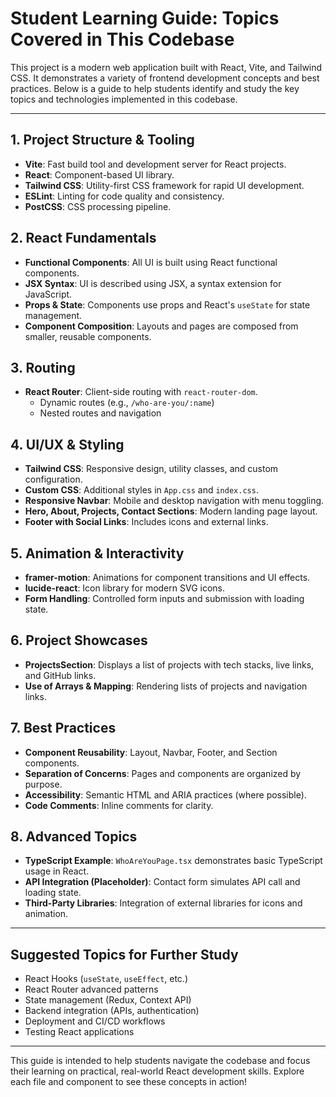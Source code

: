 # Student Learning Guide: Topics Covered in This Codebase

This project is a modern web application built with React, Vite, and Tailwind CSS. It demonstrates a variety of frontend development concepts and best practices. Below is a guide to help students identify and study the key topics and technologies implemented in this codebase.

---

## 1. Project Structure & Tooling
- **Vite**: Fast build tool and development server for React projects.
- **React**: Component-based UI library.
- **Tailwind CSS**: Utility-first CSS framework for rapid UI development.
- **ESLint**: Linting for code quality and consistency.
- **PostCSS**: CSS processing pipeline.

## 2. React Fundamentals
- **Functional Components**: All UI is built using React functional components.
- **JSX Syntax**: UI is described using JSX, a syntax extension for JavaScript.
- **Props & State**: Components use props and React's `useState` for state management.
- **Component Composition**: Layouts and pages are composed from smaller, reusable components.

## 3. Routing
- **React Router**: Client-side routing with `react-router-dom`.
  - Dynamic routes (e.g., `/who-are-you/:name`)
  - Nested routes and navigation

## 4. UI/UX & Styling
- **Tailwind CSS**: Responsive design, utility classes, and custom configuration.
- **Custom CSS**: Additional styles in `App.css` and `index.css`.
- **Responsive Navbar**: Mobile and desktop navigation with menu toggling.
- **Hero, About, Projects, Contact Sections**: Modern landing page layout.
- **Footer with Social Links**: Includes icons and external links.

## 5. Animation & Interactivity
- **framer-motion**: Animations for component transitions and UI effects.
- **lucide-react**: Icon library for modern SVG icons.
- **Form Handling**: Controlled form inputs and submission with loading state.

## 6. Project Showcases
- **ProjectsSection**: Displays a list of projects with tech stacks, live links, and GitHub links.
- **Use of Arrays & Mapping**: Rendering lists of projects and navigation links.

## 7. Best Practices
- **Component Reusability**: Layout, Navbar, Footer, and Section components.
- **Separation of Concerns**: Pages and components are organized by purpose.
- **Accessibility**: Semantic HTML and ARIA practices (where possible).
- **Code Comments**: Inline comments for clarity.

## 8. Advanced Topics
- **TypeScript Example**: `WhoAreYouPage.tsx` demonstrates basic TypeScript usage in React.
- **API Integration (Placeholder)**: Contact form simulates API call and loading state.
- **Third-Party Libraries**: Integration of external libraries for icons and animation.

---

## Suggested Topics for Further Study
- React Hooks (`useState`, `useEffect`, etc.)
- React Router advanced patterns
- State management (Redux, Context API)
- Backend integration (APIs, authentication)
- Deployment and CI/CD workflows
- Testing React applications

---

This guide is intended to help students navigate the codebase and focus their learning on practical, real-world React development skills. Explore each file and component to see these concepts in action!
